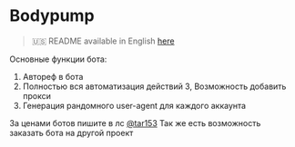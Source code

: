 # Bodypump

> 🇺🇸 README available in English [here](README-EN.md)

Основные функции бота:

1. Автореф в бота
2. Полностью вся автоматизация действий
3, Возможность добавить прокси
4. Генерация рандомного user-agent для каждого аккаунта

За ценами ботов пишите в лс [@tar153](https://t.me/tar153)
Так же есть возможность заказать бота на другой проект
